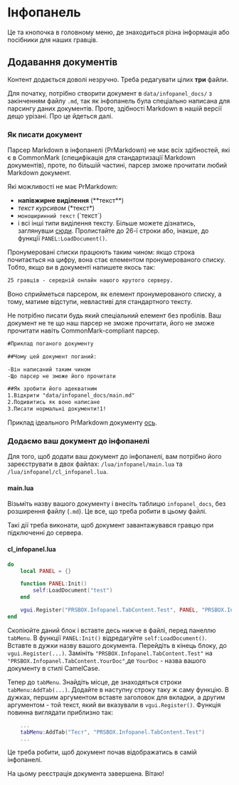 # Інфопанель

Це та кнопочка в головному меню, де знаходиться різна інформація або посібники для наших гравців.

## Додавання документів

Контент додається доволі незручно. Треба редагувати цілих **три** файли.

Для початку, потрібно створити документ в `data/infopanel_docs/` з закінченням файлу `.md`,
так як інфопанель була спеціально написана для парсингу даних документів.
Проте, здібності Markdown в нашій версії дещо урізані. Про це йдеться далі.

### Як писати документ

Парсер Markdown в інфопанелі (PrMarkdown) не має всіх здібностей, які є в CommonMark (специфікація для стандартизації Markdown документів), проте, по
більшій частині, парсер зможе прочитати любий Markdown документ.

Які можливості не має PrMarkdown:

- **напівжирне виділення** (\*\*текст\*\*)
- *текст курсивом* (\*текст\*)
- `моноширинний текст` (\`текст\`)
- і всі інші типи виділення тексту. Більше можете дізнатись, заглянувши [сюди](../lua/prsbox/infopanel/cl_infopanel.lua).
Пролистайте до 26-ї строки або, інакше, до функції `PANEL:LoadDocument()`.

Пронумеровані списки працюють таким чином: якщо строка почитається на цифру,
вона стає елементом пронумерованого списку. Тобто, якщо ви в документі
напишете якось так:

```md
25 гравців - середній онлайн нашого крутого серверу.
```

Воно сприйметься парсером, як елемент пронумерованого списку, а тому, матиме відступи,
невластиві для стандартного тексту.

Не потрібно писати будь який спеціальний елемент без пробілів.
Ваш документ не те що наш парсер не зможе прочитати, його
не зможе прочитати навіть CommonMark-compliant парсер.

```md
#Приклад поганого документу

##Чому цей документ поганий:

-Він написаний таким чином
-Що парсер не зможе його прочитати

##Як зробити його адекватним
1.Відкрити "data/infopanel_docs/main.md"
2.Подивитись як воно написане
3.Писати нормальні документи!1!
```

Приклад ідеального PrMarkdown документу [ось](../data/infopanel_docs/main.md).

### Додаємо ваш документ до інфопанелі

Для того, щоб додати ваш документ до інфопанелі, вам потрібно його зареєструвати
в двох файлах: `/lua/infopanel/main.lua` та `/lua/infopanel/cl_infopanel.lua`.

#### main.lua

Візьміть назву вашого документу і внесіть таблицю `infopanel_docs`,
без розширення файлу (`.md`). Це все, що треба робити в цьому файлі.

Такі дії треба виконати, щоб документ завантажувався гравцю при підключенні
до сервера.

#### cl_infopanel.lua

```lua
do
    local PANEL = {}

    function PANEL:Init()
        self:LoadDocument("test")
    end

    vgui.Register("PRSBOX.Infopanel.TabContent.Test", PANEL, "PRSBOX.Infopanel.TabContent")
end
```

Скопіюйте даний блок і вставте десь нижче в файлі,
перед панеллю `tabMenu`. В функції `PANEL:Init()` відредагуйте
`self:LoadDocument()`. Вставте в дужки назву вашого документа.
Перейдіть в кінець блоку, до `vgui.Register(...)`.
Замініть `"PRSBOX.Infopanel.TabContent.Test"` на
`"PRSBOX.Infopanel.TabContent.YourDoc"`,де `YourDoc` - назва вашого документу в стилі
CamelCase.

Тепер до `tabMenu`. Знайдіть місце, де знаходяться строки `tabMenu:AddTab(...)`.
Додайте в наступну строку таку ж саму функцію.
В дужках, першим аргументом вставте заголовок для вкладки,
а другим аргументом - той текст, який ви вказували в `vgui.Register()`.
Функція повинна виглядати приблизно так:

```lua
    ...
    tabMenu:AddTab("Тест", "PRSBOX.Infopanel.TabContent.Test")
    ...
```

Це треба робити, щоб документ почав відображатись в самій інфопанелі.

На цьому реєстрація документа завершена. Вітаю!
